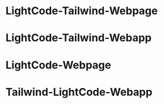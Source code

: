 # LightCode-Tailwind-Webpage
# LightCode-Tailwind-Webapp
# LightCode-Webpage
# Tailwind-LightCode-Webapp
